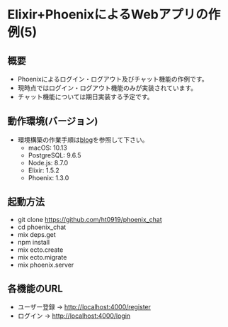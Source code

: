 # Elixir+PhoenixによるWebアプリの作例(5)

## 概要

- Phoenixによるログイン・ログアウト及びチャット機能の作例です。
- 現時点ではログイン・ログアウト機能のみが実装されています。
- チャット機能については期日実装する予定です。


## 動作環境(バージョン)

- 環境構築の作業手順は[blog](https://github.com/ht0919/blog)を参照して下さい。
  - macOS: 10.13
  - PostgreSQL: 9.6.5
  - Node.js: 8.7.0
  - Elixir: 1.5.2
  - Phoenix: 1.3.0


## 起動方法

- git clone https://github.com/ht0919/phoenix_chat
- cd phoenix_chat
- mix deps.get
- npm install
- mix ecto.create
- mix ecto.migrate
- mix phoenix.server


## 各機能のURL

- ユーザー登録 → [http://localhost:4000/register](http://localhost:4000/register)
- ログイン → [http://localhost:4000/login](http://localhost:4000/login)
